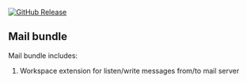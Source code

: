 [![GitHub Release][releases-shield]][releases]

## Mail bundle

Mail bundle includes:

1. Workspace extension for listen/write messages from/to mail server

[releases-shield]: https://img.shields.io/github/v/release/homiodev/addon-gdrive.svg
[releases]: https://github.com/homiodev/addon-gdrive/releases
